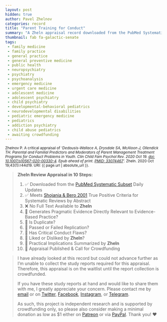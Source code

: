 ```yaml
---
layout: post
hidden: true
author: Pavel Zhelnov
categories: record
title: "Parent Training for Conduct"
summary: "A Zheln appraisal record downloaded from the PubMed Systematic Subset daily updates."
thumbnail: fab fa-galactic-senate
tags:
 - family medicine
 - family practice
 - general practice
 - general preventive medicine
 - public health
 - neuropsychiatry
 - psychiatry
 - psychoanalysis
 - emergency medicine
 - urgent care medicine
 - adolescent medicine
 - adolescent psychiatry
 - child psychiatry
 - developmental-behavioral pediatrics
 - neurodevelopmental disabilities
 - pediatric emergency medicine
 - pediatrics
 - addiction psychiatry
 - child abuse pediatrics
 - awaiting crowdfunding
---
```


<small id="citation">Zhelnov P. A critical appraisal of _‘Dedousis-Wallace A, Drysdale SA, McAloon J, Ollendick TH. Parental and Familial Predictors and Moderators of Parent Management Treatment Programs for Conduct Problems in Youth. Clin Child Fam Psychol Rev. 2020 Oct 19. [doi: 10.1007/s10567-020-00330-4](https://doi.org/10.1007/s10567-020-00330-4). Epub ahead of print. [PMID: 33074467](https://pubmed.gov/33074467)’._ Zheln. 2020 Oct 19;43(1):r44d19. URI: {{ page.url | absolute_url }}.</small>

> **Zheln Review Appraisal in 10 Steps:**
>
> 1. ✅ Downloaded from the [PubMed Systematic Subset](https://github.com/p1m-ortho/qs-global-ortho-search-queries/blob/global-sr-query/README.md) Daily Updates
> 2. ✅ Meets [Shojania & Bero 2001](https://www.researchgate.net/publication/11820967_Taking_Advantage_of_the_Explosion_of_Systematic_Reviews_An_Efficient_MEDLINE_Search_Strategy) True Positive Criteria for Systematic Reviews by Abstract
> 3. ❌ No Full Text Available to **Zheln**
> 4. 🔄 Generates Pragmatic Evidence Directly Relevant to Evidence-Based Practice?
> 5. 🔄 Is Duplicate?
> 6. 🔄 Passed or Failed Replication?
> 7. 🔄 Has Critical Conduct Flaws?
> 8. 🔄 Liked or Disliked by **Zheln**?
> 9. 🔄 Practical Implications Summarized by **Zheln**
> 10. 🔄 Appraisal Published & Call for Crowdfunding

> I have already looked at this record but could not advance further as I’m unable to collect the study reports required for this appraisal. Therefore, this appraisal is on the waitlist until the report collection is crowdfunded.
>
> If you have these study reports at hand and would like to share them with me, I greatly appreciate your concern. Please contact me by [email](mailto:pavel@zheln.com) or on [Twitter](https://twitter.com/drzhelnov), [Facebook](https://facebook.com/drzhelnov), [Instagram](https://instagram.com/igzheln), or [Telegram](https://t.me/drzhelnov).
> 
> As such, this project is independent research and is supported by crowdfunding only, so please also consider making a minimal donation as low as $1 either on [Patreon](https://patreon.com/zheln) or via [PayPal](https://paypal.me/pjelnov). Thank you! ❤️

